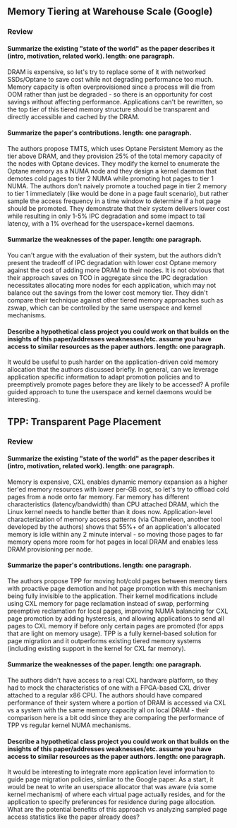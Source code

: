 ## Memory Tiering at Warehouse Scale (Google)

### Review

#### Summarize the existing "state of the world" as the paper describes it (intro, motivation, related work). length: one paragraph.

DRAM is expensive, so let's try to replace some of it with networked SSDs/Optane to save cost while not degrading performance too much.
Memory capacity is often overprovisioned since a process will die from OOM rather than just be degraded - so there is an opportunity for cost savings without affecting performance.
Applications can't be rewritten, so the top tier of this tiered memory structure should be transparent and directly accessible and cached by the DRAM.

#### Summarize the paper's contributions. length: one paragraph.

The authors propose TMTS, which uses Optane Persistent Memory as the tier above DRAM, and they provision 25% of the total memory capacity of the nodes with Optane devices.
They modify the kernel to enumerate the Optane memory as a NUMA node and they design a kernel daemon that demotes cold pages to tier 2 NUMA while promoting hot pages to tier 1 NUMA.
The authors don't naively promote a touched page in tier 2 memory to tier 1 immediately (like would be done in a page fault scenario), but rather sample the access frequency in a time window to determine if a hot page should be promoted.
They demonstrate that their system delivers lower cost while resulting in only 1-5% IPC degradation and some impact to tail latency, with a 1% overhead for the userspace+kernel daemons.

#### Summarize the weaknesses of the paper. length: one paragraph.

You can't argue with the evaluation of their system, but the authors didn't present the tradeoff of IPC degradation with lower cost Optane memory against the cost of adding more DRAM to their nodes.
It is not obvious that their approach saves on TCO in aggregate since the IPC degradation necessitates allocating more nodes for each application, which may not balance out the savings from the lower cost memory tier.
They didn't compare their technique against other tiered memory approaches such as zswap, which can be controlled by the same userspace and kernel mechanisms.

#### Describe a hypothetical class project you could work on that builds on the insights of this paper/addresses weaknesses/etc. assume you have access to similar resources as the paper authors. length: one paragraph.

It would be useful to push harder on the application-driven cold memory allocation that the authors discussed briefly.
In general, can we leverage application specific information to adapt promotion policies and to preemptively promote pages before they are likely to be accessed?
A profile guided approach to tune the userspace and kernel daemons would be interesting.

## TPP: Transparent Page Placement

### Review

#### Summarize the existing "state of the world" as the paper describes it (intro, motivation, related work). length: one paragraph.

Memory is expensive, CXL enables dynamic memory expansion as a higher tier'ed memory resources with lower per-GB cost, so let's try to offload cold pages from a node onto far memory.
Far memory has different characteristics (latency/bandwidth) than CPU attached DRAM, which the Linux kernel needs to handle better than it does now.
Application-level characterization of memory access patterns (via Chameleon, another tool developed by the authors) shows that 55%+ of an application's allocated memory is idle within any 2 minute interval - so moving those pages to far memory opens more room for hot pages in local DRAM and enables less DRAM provisioning per node.

#### Summarize the paper's contributions. length: one paragraph.

The authors propose TPP for moving hot/cold pages between memory tiers with proactive page demotion and hot page promotion with this mechanism being fully invisible to the application.
Their kernel modifications include using CXL memory for page reclamation instead of swap, performing preemptive reclamation for local pages, improving NUMA balancing for CXL page promotion by adding hysteresis, and allowing applications to send all pages to CXL memory if before only certain pages are promoted (for apps that are light on memory usage).
TPP is a fully kernel-based solution for page migration and it outperforms existing tiered memory systems (including existing support in the kernel for CXL far memory).

#### Summarize the weaknesses of the paper. length: one paragraph.

The authors didn't have access to a real CXL hardware platform, so they had to mock the characteristics of one with a FPGA-based CXL driver attached to a regular x86 CPU.
The authors should have compared performance of their system where a portion of DRAM is accessed via CXL vs a system with the same memory capacity all on local DRAM - their comparison here is a bit odd since they are comparing the performance of TPP vs regular kernel NUMA mechanisms.

#### Describe a hypothetical class project you could work on that builds on the insights of this paper/addresses weaknesses/etc. assume you have access to similar resources as the paper authors. length: one paragraph.

It would be interesting to integrate more application level information to guide page migration policies, simliar to the Google paper.
As a start, it would be neat to write an userspace allocator that was aware (via some kernel mechanism) of where each virtual page actually resides, and for the application to specify preferences for residence during page allocation.
What are the potential benefits of this approach vs analyzing sampled page access statistics like the paper already does?
